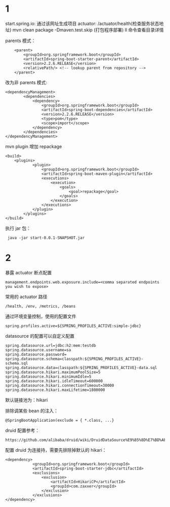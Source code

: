 # 1


start.spring.io: 通过该网址生成项目
actuator: /actuator/health(检查服务状态地址)
mvn clean package -Dmaven.test.skip (打包程序部署)
ll 命令查看目录详情

parents 模式：

    	<parent>
    		<groupId>org.springframework.boot</groupId>
    		<artifactId>spring-boot-starter-parent</artifactId>
    		<version>2.2.6.RELEASE</version>
    		<relativePath/> <!-- lookup parent from repository -->
    	</parent>
    	
改为非 parents 模式:

    <dependencyManagement>
    		<dependencies>
    			<dependency>
    				<groupId>org.springframework.boot</groupId>
    				<artifactId>spring-boot-dependencies</artifactId>
    				<version>2.2.6.RELEASE</version>
    				<type>pom</type>
    				<scope>import</scope>
    			</dependency>
    		</dependencies>
    </dependencyManagement>
    
mvn plugin 增加 repackage

    <build>
    	<plugins>
    			<plugin>
    				<groupId>org.springframework.boot</groupId>
    				<artifactId>spring-boot-maven-plugin</artifactId>
    				<executions>
    					<execution>
    						<goals>
    							<goal>repackage</goal>
    						</goals>
    					</execution>
    				</executions>
    			</plugin>
    		</plugins>
    </build>

执行 jar 包：

     java -jar start-0.0.1-SNAPSHOT.jar

# 2 

暴露 actuator 断点配置

    management.endpoints.web.exposure.include=<comma separated endpoints you wish to expose>
    
常用的 actuator 路径

    /health, /env, /metrics, /beans
    
通过环境变量控制，使用的配置文件

    spring.profiles.active=${SPRING_PROFILES_ACTIVE:simple-jdbc}
    
datasource 的配置可以自定义配置

    spring.datasource.url=jdbc:h2:mem:testdb
    spring.datasource.username=sa
    spring.datasource.password=
    spring.datasource.schema=classpath:${SPRING_PROFILES_ACTIVE}-schema.sql
    spring.datasource.data=classpath:${SPRING_PROFILES_ACTIVE}-data.sql
    spring.datasource.hikari.maximumPoolSize=5
    spring.datasource.hikari.minimumIdle=5
    spring.datasource.hikari.idleTimeout=600000
    spring.datasource.hikari.connectionTimeout=30000
    spring.datasource.hikari.maxLifetime=1800000
    
默认链接池为：hikari

排除调某些 bean 的注入：

    @SpringBootApplication(exclude = { *.class, ...}
    
druid 配置参考：

    https://github.com/alibaba/druid/wiki/DruidDataSource%E9%85%8D%E7%BD%AE
    
配置 druid 为连接持，需要先排除掉默认的 hikari：

    <dependency>
                <groupId>org.springframework.boot</groupId>
                <artifactId>spring-boot-starter-jdbc</artifactId>
                <exclusions>
                    <exclusion>
                        <artifactId>HikariCP</artifactId>
                        <groupId>com.zaxxer</groupId>
                    </exclusion>
                </exclusions>
    </dependency>